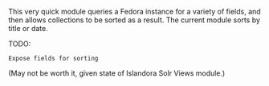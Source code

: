 This very quick module queries a Fedora instance for a variety of fields, and then allows collections to be sorted as a result. The current module sorts by title or date.

TODO:

    Expose fields for sorting

(May not be worth it, given state of Islandora Solr Views module.)
